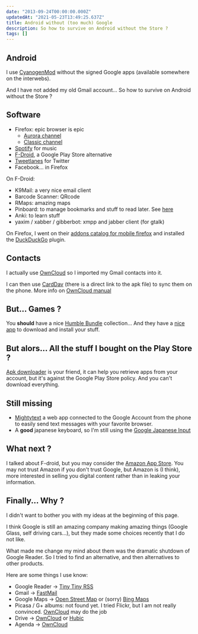 ```yaml
---
date: "2013-09-24T00:00:00.000Z"
updatedAt: "2021-05-23T13:49:25.637Z"
title: Android without (too much) Google
description: So how to survive on Android without the Store ?
tags: []
---
```


## Android

I use [CyanogenMod](http://cyanogenmod.org/) without the signed Google apps (available somewhere on the interwebs).

And I have not added my old Gmail account... So how to survive on Android without the Store ?

## Software

- Firefox: epic browser is epic
  - [Aurora channel](https://www.mozilla.org/en-US/mobile/aurora/)
  - [Classic channel](https://ftp.mozilla.org/pub/mozilla.org/mobile/releases/latest/android/multi/)
- [Spotify](http://download.spotify.com/android/SpotifyAndroid.apk) for music
- [F-Droid](https://f-droid.org/FDroid.apk), a Google Play Store alternative
- [Tweetlanes](https://github.com/chrislacy/TweetLanes/releases/) for Twitter
- Facebook... in Firefox

On F-Droid:

- K9Mail: a very nice email client
- Barcode Scanner: QRcode
- RMaps: amazing maps
- Pinboard: to manage bookmarks and stuff to read later. See [here](http://pinboard.in/)
- Anki: to learn stuff
- yaxim / xabber / gibberbot: xmpp and jabber client (for gtalk)

On Firefox, I went on their [addons catalog for mobile firefox](https://addons.mozilla.org/fr/android/) and installed the [DuckDuckGo](https://duckduckgo.com/) plugin.

## Contacts

I actually use [OwnCloud](http://owncloud.org/) so I imported my Gmail contacts into it.

I can then use [CardDav](http://dmfs.org/carddav/?getit) (there is a direct link to the apk file) to sync them on the phone.
More info on [OwnCloud manual](http://doc.owncloud.org/server/5.0/user_manual/contacts.html#keeping-your-address-book-in-sync)

## But... Games ?

You **should** have a nice [Humble Bundle](http://humblebundle.com/) collection... And they have a [nice app](https://www.humblebundle.com/app) to download and install your stuff.

## But alors... All the stuff I bought on the Play Store ?

[Apk downloader](http://codekiem.com/2012/02/24/apk-downloader/) is your friend, it can help you retrieve apps from your account, but it's against the Google Play Store policy. And you can't download everything.

## Still missing

- [Mightytext](http://mightytext.net/) a web app connected to the Google Account from the phone to easily send text messages with your favorite browser.
- A **good** japanese keyboard, so I'm still using the [Google Japanese Input ](https://play.google.com/store/apps/details?id=com.google.android.inputmethod.japanese)

## What next ?

I talked about F-droid, but you may consider the [Amazon App Store](http://www.amazon.com/gp/mas/get-appstore/android). You may not trust Amazon if you don't trust Google, but Amazon is (I think), more interested in selling you digital content rather than in leaking your information.

## Finally... Why ?

I didn't want to bother you with my ideas at the beginning of this page.

I think Google is still an amazing company making amazing things (Google Glass, self driving cars...), but they made some choices recently that I do not like.

What made me change my mind about them was the dramatic shutdown of Google Reader. So I tried to find an alternative, and then alternatives to other products.

Here are some things I use know:

- Google Reader -> [Tiny Tiny RSS](http://tt-rss.org)
- Gmail -> [FastMail](http://fastmail.fm/)
- Google Maps -> [Open Street Map](www.openstreetmap.org) or (sorry) [Bing Maps](http://www.bing.com/maps/)
- Picasa / G+ albums: not found yet. I tried Flickr, but I am not really convinced. [OwnCloud](http://owncloud.org/) may do the job
- Drive -> [OwnCloud](http://owncloud.org/) or [Hubic](https://hubic.com)
- Agenda -> [OwnCloud](http://owncloud.org/)
